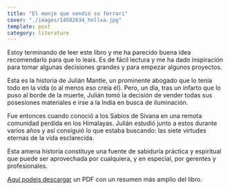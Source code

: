 ```yaml
---
title: "El monje que vendió su ferrari"
cover: "./images/14582634_hnllxa.jpg"
template: post
category: literature
---
```


Estoy terminando de leer este libro y me ha parecido buena idea recomendarlo para que lo leais. Es de fácil lectura y me ha dado inspiración para tomar algunas decisiones grandes y para empezar algunos proyectos.

Esta es la historia de Julián Mantle, un prominente abogado que lo tenía todo en la vida (o al menos eso creía él). Pero, un día, tras un infarto que lo puso al borde de la muerte, Julián tomó la decisión de vender todas sus posesiones materiales e irse a la India en busca de iluminación.

Fue entonces cuando conoció a los Sabios de Sivana en una remota comunidad perdida en los Himalayas. Julián estudió junto a estos durante varios años y así consiguió lo que estaba buscando: las siete virtudes eternas de la vida esclarecida.

Esta amena historia constituye una fuente de sabiduría práctica y espiritual que puede ser aprovechada por cualquiera, y en especial, por gerentes y profesionales.

[Aquí podeis descargar](http://manuamozarrain.googlepages.com/Elmonjequevendiosuferrari.pdf) un PDF con un resumen más amplio del libro.
